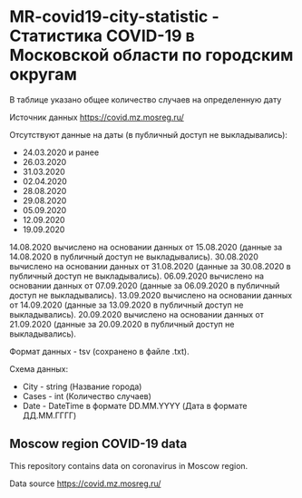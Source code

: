 # MR-covid19-city-statistic - Статистика COVID-19 в Московской области по городским округам

В таблице указано общее количество случаев на определенную дату

Источник данных <https://covid.mz.mosreg.ru/>

Отсутствуют данные на даты (в публичный доступ не выкладывались):

- 24.03.2020 и ранее
- 26.03.2020
- 31.03.2020
- 02.04.2020
- 28.08.2020
- 29.08.2020
- 05.09.2020
- 12.09.2020
- 19.09.2020

14.08.2020 вычислено на основании данных от 15.08.2020 (данные за 14.08.2020 в публичный доступ не выкладывались).
30.08.2020 вычислено на основании данных от 31.08.2020 (данные за 30.08.2020 в публичный доступ не выкладывались).
06.09.2020 вычислено на основании данных от 07.09.2020 (данные за 06.09.2020 в публичный доступ не выкладывались).
13.09.2020 вычислено на основании данных от 14.09.2020 (данные за 13.09.2020 в публичный доступ не выкладывались).
20.09.2020 вычислено на основании данных от 21.09.2020 (данные за 20.09.2020 в публичный доступ не выкладывались).

Формат данных - tsv (сохранено в файле .txt).

Схема данных:

- City - string (Название города)
- Cases - int (Количество случаев)
- Date - DateTime в формате DD.MM.YYYY (Дата в формате ДД.ММ.ГГГГ)

## Moscow region COVID-19 data

This repository contains data on coronavirus in Moscow region.

Data source <https://covid.mz.mosreg.ru/>
